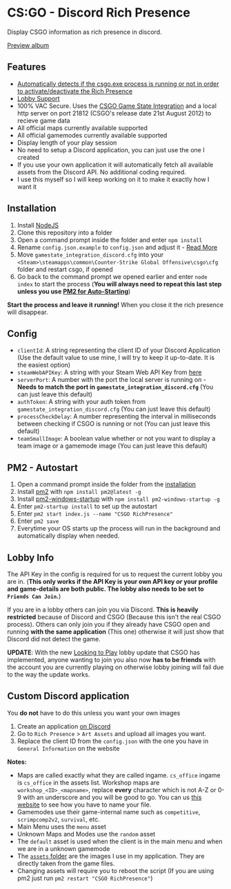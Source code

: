 # CS:GO - Discord Rich Presence

Display CSGO information as rich presence in discord.

[Preview album](https://imgur.com/a/BeyLwNC)

## Features

- [Automatically detects if the csgo.exe process is running or not in order to activate/deactivate the Rich Presence](#pm2---autostart)
- [Lobby Support](#lobby-info)
- 100% VAC Secure. Uses the [CSGO Game State Integration](https://developer.valvesoftware.com/wiki/Counter-Strike:_Global_Offensive_Game_State_Integration) and a local http server on port 21812 (CSGO's release date 21st August 2012) to recieve game data
- All official maps currently available supported
- All official gamemodes currently available supported
- Display length of your play session
- No need to setup a Discord application, you can just use the one I created
- If you use your own application it will automatically fetch all available assets from the Discord API. No additional coding required.
- I use this myself so I will keep working on it to make it exactly how I want it

## Installation

1. Install [NodeJS](https://nodejs.org/)
2. Clone this repository into a folder
3. Open a command prompt inside the folder and enter `npm install`
4. Rename `config.json.example` to `config.json` and adjust it - [Read More](#config)
5. Move `gamestate_integration_discord.cfg` into your `<Steam>\steamapps\common\Counter-Strike Global Offensive\csgo\cfg` folder and restart csgo, if opened
6. Go back to the command prompt we opened earlier and enter `node index` to start the process (**You will always need to repeat this last step unless you use [PM2 for Auto-Starting](#pm2---autostart)**)

**Start the process and leave it running!** When you close it the rich presence will disappear.

## Config

- `clientId`: A string representing the client ID of your Discord Application (Use the default value to use mine, I will try to keep it up-to-date. It is the easiest option)
- `steamWebAPIKey`: A string with your Steam Web API Key from [here](https://steamcommunity.com/dev/apikey)
- `serverPort`: A number with the port the local server is running on - **Needs to match the port in `gamestate_integration_discord.cfg`** (You can just leave this default)
- `authToken`: A string with your auth token from `gamestate_integration_discord.cfg` (You can just leave this default)
- `processCheckDelay`: A number representing the interval in milliseconds between checking if CSGO is running or not (You can just leave this default)
- `teamSmallImage`: A boolean value whether or not you want to display a team image or a gamemode image (You can just leave this default)

## PM2 - Autostart

1. Open a command prompt inside the folder from the [installation](#installation)
2. Install [pm2](https://pm2.io/) with `npm install pm2@latest -g`
3. Install [pm2-windows-startup](https://github.com/marklagendijk/node-pm2-windows-startup) with `npm install pm2-windows-startup -g`
4. Enter `pm2-startup install` to set up the autostart
5. Enter `pm2 start index.js --name "CSGO RichPresence"`
6. Enter `pm2 save`
7. Everytime your OS starts up the process will run in the background and automatically display when needed.

## Lobby Info

The API Key in the config is required for us to request the current lobby you are in. (**This only works if the API Key is your own API key _or_ your profile and game-details are both public. The lobby also needs to be set to `Friends Can Join`.**)

If you are in a lobby others can join you via Discord. **This is heavily restricted** because of Discord and CSGO (Because this isn't the real CSGO process). Others can only join you if they already have CSGO open and running **with the same application** (This one) otherwise it will just show that Discord did not detect the game.

**UPDATE**: With the new [Looking to Play](https://blog.counter-strike.net/index.php/2019/05/24154/) lobby update that CSGO has implemented, anyone wanting to join you also now **has to be friends** with the account you are currently playing on otherwise lobby joining will fail due to the way the update works.

## Custom Discord application

You **do not** have to do this unless you want your own images

1. Create an application [on Discord](https://discordapp.com/developers/applications/me)
2. Go to `Rich Presence` > `Art Assets` and upload all images you want.
3. Replace the client ID from the `config.json` with the one you have in `General Information` on the website

**Notes:**

- Maps are called exactly what they are called ingame. `cs_office` ingame is `cs_office` in the assets list. Workshop maps are `workshop_<ID>_<mapname>`, replace **every** character which is not A-Z or 0-9 with an underscore and you will be good to go. You can us [this website](https://regex101.com/r/dWSbbe/2) to see how you have to name your file.
- Gamemodes use their game-internal name such as `competitive`, `scrimpcomp2v2`, `survival`, etc.
- Main Menu uses the `menu` asset
- Unknown Maps and Modes use the `random` asset
- The `default` asset is used when the client is in the main menu and when we are in a unknown gamemode
- The [`assets` folder](/assets) are the images I use in my application. They are directly taken from the game files.
- Changing assets will require you to reboot the script (If you are using pm2 just run `pm2 restart "CSGO RichPresence"`)
